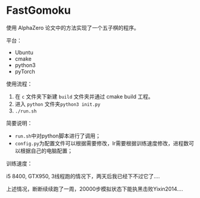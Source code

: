 # FastGomoku

使用 AlphaZero 论文中的方法实现了一个五子棋的程序。

平台：

* Ubuntu
* cmake
* python3
* pyTorch

使用流程：

1. 在 `c` 文件夹下新建 `build` 文件夹并通过 cmake build 工程。
2. 进入 `python` 文件夹`python3 init.py`
3. `./run.sh`

简要说明：

* `run.sh`中对python脚本进行了调用；
* `config.py`为配置文件可以根据需要修改，lr需要根据训练速度修改，进程数可以根据自己的电脑配置；

训练速度：

i5 8400, GTX950, 3线程跑的情况下，两天后我已经下不过它了....

上述情况，断断续续跑了一周，20000步模拟状态下能执黑击败Yixin2014....
